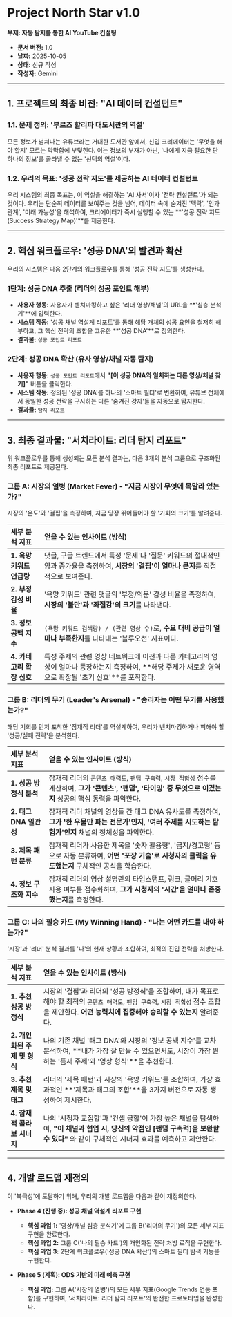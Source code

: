 # Project North Star v1.0

**부제: 자동 탐지를 통한 AI YouTube 컨설팅**

- **문서 버전:** 1.0
- **날짜:** 2025-10-05
- **상태:** 신규 작성
- **작성자:** Gemini

---

## 1. 프로젝트의 최종 비전: "AI 데이터 컨설턴트"

### 1.1. 문제 정의: '부르즈 할리파 대도서관의 역설'

모든 정보가 넘쳐나는 유튜브라는 거대한 도서관 앞에서, 신입 크리에이터는 '무엇을 해야 할지' 모르는 막막함에 부딪힌다. 이는 정보의 부재가 아닌, '나에게 지금 필요한 단 하나의 정보'를 골라낼 수 없는 '선택의 역설'이다.

### 1.2. 우리의 목표: '성공 전략 지도'를 제공하는 AI 데이터 컨설턴트

우리 시스템의 최종 목표는, 이 역설을 해결하는 'AI 사서'이자 '전략 컨설턴트'가 되는 것이다. 우리는 단순히 데이터를 보여주는 것을 넘어, 데이터 속에 숨겨진 '맥락', '인과관계', '미래 가능성'을 해석하여, 크리에이터가 즉시 실행할 수 있는 **'성공 전략 지도(Success Strategy Map)'**를 제공한다.

---

## 2. 핵심 워크플로우: '성공 DNA'의 발견과 확산

우리의 시스템은 다음 2단계의 워크플로우를 통해 '성공 전략 지도'를 생성한다.

### **1단계: 성공 DNA 추출 (리더의 성공 포인트 해부)**

- **사용자 행동:** 사용자가 벤치마킹하고 싶은 '리더 영상/채널'의 URL을 **'심층 분석기'**에 입력한다.
- **시스템 작동:** '성공 채널 역설계 리포트'를 통해 해당 개체의 성공 요인을 철저히 해부하고, 그 핵심 전략의 조합을 고유한 **'성공 DNA'**로 정의한다.
- **결과물:** `성공 포인트 리포트`

### **2단계: 성공 DNA 확산 (유사 영상/채널 자동 탐지)**

- **사용자 행동:** `성공 포인트 리포트`에서 **"[이 성공 DNA와 일치하는 다른 영상/채널 찾기]"** 버튼을 클릭한다.
- **시스템 작동:** 정의된 '성공 DNA'를 하나의 '스마트 필터'로 변환하여, 유튜브 전체에서 동일한 성공 전략을 구사하는 다른 '숨겨진 강자'들을 자동으로 탐지한다.
- **결과물:** `탐지 리포트`

---

## 3. 최종 결과물: "서치라이트: 리더 탐지 리포트"

위 워크플로우를 통해 생성되는 모든 분석 결과는, 다음 3개의 분석 그룹으로 구조화된 최종 리포트로 제공된다.

### **그룹 A: 시장의 열병 (Market Fever) - "지금 시장이 무엇에 목말라 있는가?"**

시장의 '온도'와 '결핍'을 측정하여, 지금 당장 뛰어들어야 할 '기회의 크기'를 알려준다.

| 세부 분석 지표 | 얻을 수 있는 인사이트 (방식) |
| :--- | :--- |
| **1. 욕망 키워드 언급량** | 댓글, 구글 트렌드에서 특정 '문제'나 '질문' 키워드의 절대적인 양과 증가율을 측정하여, **시장의 '결핍'이 얼마나 큰지**를 직접적으로 보여준다. |
| **2. 부정 감성 비율** | '욕망 키워드' 관련 댓글의 '부정/의문' 감성 비율을 측정하여, **시장의 '불만'과 '좌절감'의 크기**를 나타낸다. |
| **3. 정보 공백 지수** | `(욕망 키워드 검색량) / (관련 영상 수)`로, **수요 대비 공급이 얼마나 부족한지**를 나타내는 '블루오션' 지표이다. |
| **4. 카테고리 확장 신호** | 특정 주제의 관련 영상 네트워크에 이전과 다른 카테고리의 영상이 얼마나 등장하는지 측정하여, **해당 주제가 새로운 영역으로 확장될 '초기 신호'**를 포착한다. |

### **그룹 B: 리더의 무기 (Leader's Arsenal) - "승리자는 어떤 무기를 사용했는가?"**

해당 기회를 먼저 포착한 '잠재적 리더'를 역설계하여, 우리가 벤치마킹하거나 피해야 할 '성공/실패 전략'을 분석한다.

| 세부 분석 지표 | 얻을 수 있는 인사이트 (방식) |
| :--- | :--- |
| **1. 성공 방정식 분석** | 잠재적 리더의 `콘텐츠 매력도`, `팬덤 구축력`, `시장 적합성` 점수를 계산하여, **그가 '콘텐츠', '팬덤', '타이밍' 중 무엇으로 이겼는지** 성공의 핵심 동력을 파악한다. |
| **2. 태그 DNA 일관성** | 잠재적 리더 채널의 영상들 간 태그 DNA 유사도를 측정하여, **그가 '한 우물만 파는 전문가'인지, '여러 주제를 시도하는 탐험가'인지** 채널의 정체성을 파악한다. |
| **3. 제목 패턴 분류** | 잠재적 리더가 사용한 제목을 '숫자 활용형', '금지/경고형' 등으로 자동 분류하여, **어떤 '포장 기술'로 시청자의 클릭을 유도했는지** 구체적인 공식을 학습한다. |
| **4. 정보 구조화 지수** | 잠재적 리더의 영상 설명란의 타임스탬프, 링크, 글머리 기호 사용 여부를 점수화하여, **그가 시청자의 '시간'을 얼마나 존중했는지**를 측정한다. |

### **그룹 C: 나의 필승 카드 (My Winning Hand) - "나는 어떤 카드를 내야 하는가?"**

'시장'과 '리더' 분석 결과를 '나'의 현재 상황과 조합하여, 최적의 진입 전략을 처방한다.

| 세부 분석 지표 | 얻을 수 있는 인사이트 (방식) |
| :--- | :--- |
| **1. 추천 성공 방정식** | 시장의 '결핍'과 리더의 '성공 방정식'을 조합하여, 내가 목표로 해야 할 최적의 `콘텐츠 매력도`, `팬덤 구축력`, `시장 적합성` 점수 조합을 제안한다. **어떤 능력치에 집중해야 승리할 수 있는지** 알려준다. |
| **2. 개인화된 주제 및 형식** | 나의 기존 채널 '태그 DNA'와 시장의 '정보 공백 지수'를 교차 분석하여, **내가 가장 잘 만들 수 있으면서도, 시장이 가장 원하는 '틈새 주제'와 '영상 형식'**을 추천한다. |
| **3. 추천 제목 및 태그** | 리더의 '제목 패턴'과 시장의 '욕망 키워드'를 조합하여, 가장 효과적인 **'제목과 태그의 조합'**을 3가지 버전으로 자동 생성하여 제시한다. |
| **4. 잠재적 콜라보 시너지** | 나의 '시청자 교집합'과 '컨셉 궁합'이 가장 높은 채널을 탐색하여, **"이 채널과 협업 시, 당신의 약점인 [팬덤 구축력]을 보완할 수 있다"** 와 같이 구체적인 시너지 효과를 예측하고 제안한다. |

---

## 4. 개발 로드맵 재정의

이 '북극성'에 도달하기 위해, 우리의 개발 로드맵을 다음과 같이 재정의한다.

- **Phase 4 (진행 중): 성공 채널 역설계 리포트 구현**
    - **핵심 과업 1:** '영상/채널 심층 분석기'에 그룹 B('리더의 무기')의 모든 세부 지표 구현을 완료한다.
    - **핵심 과업 2:** 그룹 C('나의 필승 카드')의 개인화된 전략 처방 로직을 구현한다.
    - **핵심 과업 3:** 2단계 워크플로우('성공 DNA 확산')의 스마트 필터 탐색 기능을 구현한다.

- **Phase 5 (계획): ODS 기반의 미래 예측 구현**
    - **핵심 과업:** 그룹 A('시장의 열병')의 모든 세부 지표(Google Trends 연동 포함)를 구현하여, '서치라이트: 리더 탐지 리포트'의 완전한 프로토타입을 완성한다.
